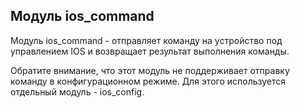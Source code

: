 ## Модуль ios_command

Модуль ios_command - отправляет команду на устройство под управлением IOS и возвращает результат выполнения команды.

Обратите внимание, что этот модуль не поддерживает отправку команду в конфигурационном режиме.
Для этого используется отдельный модуль - ios_config.



